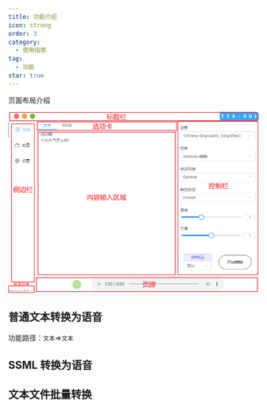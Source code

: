 ```yaml
---
title: 功能介绍
icon: strong
order: 3
category:
  - 使用指南
tag:
  - 功能
star: true
---
```


页面布局介绍

![页面布局介绍](/imgs/页面介绍.png)

## 普通文本转换为语音

功能路径：`文本`=>`文本`

## SSML 转换为语音

## 文本文件批量转换
